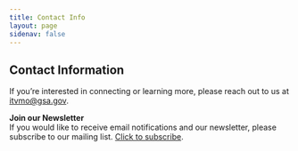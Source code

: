 ```yaml
---
title: Contact Info
layout: page
sidenav: false
---
```


<section class="grid-container padding-left-0 padding-right-1">
<h1 class="margin-top-0">Contact Information</h1>
<div class="grid-row">
   <p>If you’re interested in connecting or learning more, please reach out to us at <a href="mailto:itvmo@gsa.gov">itvmo@gsa.gov</a>.</p>
   <p><strong>Join our Newsletter</strong><br/>
   If you would like to receive email notifications and our newsletter, please subscribe to our mailing list. <a href="https://public.govdelivery.com/accounts/USGSA/subscriber/new?topic_id=USGSA_911">Click to subscribe</a>.</p>
</div>
</section>

